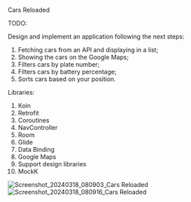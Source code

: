 Cars Reloaded

TODO:

Design and implement an application following the next steps:

1. Fetching cars from an API and displaying in a list;
2. Showing the cars on the Google Maps;
3. Filters cars by plate number;
4. Filters cars by battery percentage;
5. Sorts cars based on your position.
   
Libraries:

1. Koin
2. Retrofit
3. Coroutines
4. NavController
5. Room
6. Glide
7. Data Binding
8. Google Maps
9. Support design libraries
10. MockK

![Screenshot_20240318_080903_Cars Reloaded](https://github.com/noemibalazs/CarsReloded/assets/33603567/bb5396ce-7830-4493-be30-fb31af1c4120)
![Screenshot_20240318_080916_Cars Reloaded](https://github.com/noemibalazs/CarsReloded/assets/33603567/0ffd71e9-1c93-496a-93ca-f26219ce818f)
